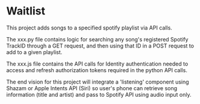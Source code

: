 # Waitlist

This project adds songs to a specified spotify playlist via API calls. 

The xxx.py file contains logic for searching any song's registered Spotify TrackID through a GET request, and then using that ID in a POST request to add to a given playlist.

The xxx.js file contains the API calls for Identity authentication needed to access and refresh authorization tokens required in the python API calls.

The end vision for this project will integrate a 'listening' component using Shazam or Apple Intents API (Siri) so user's phone can retrieve song information (title and artist) and pass to Spotify API using audio input only.

